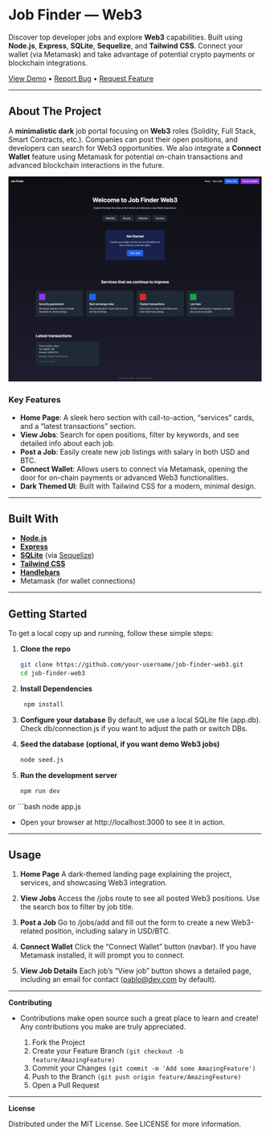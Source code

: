 # Job Finder — Web3

Discover top developer jobs and explore **Web3** capabilities. Built using **Node.js**, **Express**, **SQLite**, **Sequelize**, and **Tailwind CSS**. Connect your wallet (via Metamask) and take advantage of potential crypto payments or blockchain integrations.

[View Demo](#) • [Report Bug](#) • [Request Feature](#)

---

## About The Project

A **minimalistic dark** job portal focusing on **Web3** roles (Solidity, Full Stack, Smart Contracts, etc.). Companies can post their open positions, and developers can search for Web3 opportunities. We also integrate a **Connect Wallet** feature using Metamask for potential on-chain transactions and advanced blockchain interactions in the future.

![Job Finder Web3 Screenshot](./screenshot.png)

### Key Features

- **Home Page**: A sleek hero section with call-to-action, “services” cards, and a “latest transactions” section.
- **View Jobs**: Search for open positions, filter by keywords, and see detailed info about each job.
- **Post a Job**: Easily create new job listings with salary in both USD and BTC.
- **Connect Wallet**: Allows users to connect via Metamask, opening the door for on-chain payments or advanced Web3 functionalities.
- **Dark Themed UI**: Built with Tailwind CSS for a modern, minimal design.

---

## Built With

- **[Node.js](https://nodejs.org/en/)**
- **[Express](https://expressjs.com/)**
- **[SQLite](https://www.sqlite.org/index.html)** (via [Sequelize](https://sequelize.org/))
- **[Tailwind CSS](https://tailwindcss.com/)**
- **[Handlebars](https://handlebarsjs.com/)**
- Metamask (for wallet connections)

---

## Getting Started

To get a local copy up and running, follow these simple steps:

1. **Clone the repo**
   ```bash
   git clone https://github.com/your-username/job-finder-web3.git
   cd job-finder-web3

2. **Install Dependencies**
   ```bash
    npm install

3.	**Configure your database**
By default, we use a local SQLite file (app.db). Check db/connection.js if you want to adjust the path or switch DBs.

4.	**Seed the database (optional, if you want demo Web3 jobs)**
    ```bash
    node seed.js

5.	**Run the development server**
    ```bash
    npm run dev
or
    ```bash
    node app.js

- Open your browser at http://localhost:3000 to see it in action.

---

## Usage

1.	**Home Page**
A dark-themed landing page explaining the project, services, and showcasing Web3 integration.

2.	**View Jobs**
Access the /jobs route to see all posted Web3 positions. Use the search box to filter by job title.

3.	**Post a Job**
Go to /jobs/add and fill out the form to create a new Web3-related position, including salary in USD/BTC.

4.	**Connect Wallet**
Click the “Connect Wallet” button (navbar). If you have Metamask installed, it will prompt you to connect.

5.	**View Job Details**
Each job’s “View job” button shows a detailed page, including an email for contact (pablo@dev.com by default).

---

**Contributing**

- Contributions make open source such a great place to learn and create! Any contributions you make are truly appreciated.

	1.	Fork the Project
	2.	Create your Feature Branch ```(git checkout -b feature/AmazingFeature)```
	3.	Commit your Changes ```(git commit -m 'Add some AmazingFeature')```
	4.	Push to the Branch ```(git push origin feature/AmazingFeature)```
	5.	Open a Pull Request

---

**License**

Distributed under the MIT License. See LICENSE for more information.
